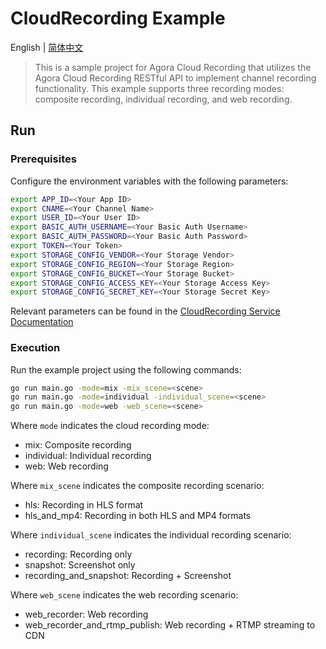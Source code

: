 # CloudRecording Example

English | [简体中文](./README_ZH.md)

> This is a sample project for Agora Cloud Recording that utilizes the Agora Cloud Recording RESTful API to implement channel recording functionality. This example supports three recording modes: composite recording, individual recording, and web recording.

## Run

### Prerequisites

Configure the environment variables with the following parameters:

```bash
export APP_ID=<Your App ID>
export CNAME=<Your Channel Name>
export USER_ID=<Your User ID>
export BASIC_AUTH_USERNAME=<Your Basic Auth Username>
export BASIC_AUTH_PASSWORD=<Your Basic Auth Password>
export TOKEN=<Your Token>
export STORAGE_CONFIG_VENDOR=<Your Storage Vendor>
export STORAGE_CONFIG_REGION=<Your Storage Region>
export STORAGE_CONFIG_BUCKET=<Your Storage Bucket>
export STORAGE_CONFIG_ACCESS_KEY=<Your Storage Access Key>
export STORAGE_CONFIG_SECRET_KEY=<Your Storage Secret Key>
```

Relevant parameters can be found in the [CloudRecording Service Documentation](../../services/cloudrecording/README.md)

### Execution

Run the example project using the following commands:

```bash
go run main.go -mode=mix -mix_scene=<scene>
go run main.go -mode=individual -individual_scene=<scene>
go run main.go -mode=web -web_scene=<scene>
```

Where `mode` indicates the cloud recording mode:

* mix: Composite recording
* individual: Individual recording
* web: Web recording

Where `mix_scene` indicates the composite recording scenario:

* hls: Recording in HLS format
* hls_and_mp4: Recording in both HLS and MP4 formats

Where `individual_scene` indicates the individual recording scenario:

* recording: Recording only
* snapshot: Screenshot only
* recording_and_snapshot: Recording + Screenshot

Where `web_scene` indicates the web recording scenario:

* web_recorder: Web recording
* web_recorder_and_rtmp_publish: Web recording + RTMP streaming to CDN
